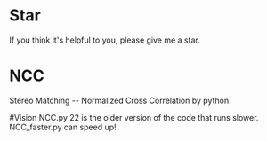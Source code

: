 # Star
If you think it's helpful to you, please give me a star.
# NCC
 Stereo Matching -- Normalized Cross Correlation by python
 
 #Vision
 NCC.py 22 is the older version of the code that runs slower.
 NCC_faster.py can speed up!
